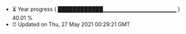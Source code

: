 - ⏳ Year progress { ████████████▁▁▁▁▁▁▁▁▁▁▁▁▁▁▁▁▁▁ } 40.01 %
- ⏰ Updated on Thu, 27 May 2021 00:29:21 GMT


